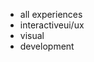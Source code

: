<nav class="navbar navbar-light filters">
  <div class="container">
    <ul class="navbar-nav">
      <li class="nav-item">
        <a class="filter active" role="button" data-category="">all <span class="hidden-xs-down">experiences</span></a>
      </li>
      <li class="nav-item">
        <a class="filter" role="button" data-category="ui"><span class="hidden-xs-down">interactive</span><span class="hidden-sm-up">ui/ux</span></a>
      </li>
      <li class="nav-item">
        <a class="filter" role="button" data-category="viz">visual</a>
      </li>
      <li class="nav-item">
        <a class="filter" role="button" data-category="dev">dev<span class="hidden-xs-down">elopment</span></a>
      </li>
    </ul>
  </div>
</nav>
